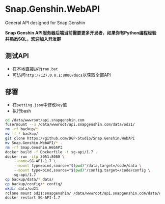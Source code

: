 # Snap.Genshin.WebAPI
General API designed for Snap.Genshin

**Snap Genshin API服务器后端当前需要更多开发者，如果你有Python编程经验并熟悉SQL，欢迎加入开发群**

## 测试API

- 在本地直接运行`run.bat`
- 可访问`http://127.0.0.1:8000/docs`以获取全部API

## 部署

- 在`setting.json`中修改`key`值
- 执行bash

```bash
cd /data/wwwroot/api.snapgenshin.com
fusermount --u /data/wwwroot/api.snapgenshin.com/data/od21/
rm -rf backup/*
mv -f * backup/
git clone https://github.com/DGP-Studio/Snap.Genshin.WebAPI
mv Snap.Genshin.WebAPI/* .
rm -rf Snap.Genshin.WebAPI
docker build -f Dockerfile -t sg-api/1.7 .
docker run -itp 3051:8080 \
    --name=SG-API-1.7 \
    --mount type=bind,source="$(pwd)"/data,target=/code/data \
    --mount type=bind,source="$(pwd)"/config,target=/code/config \
    sg-api/1.7
cp backup/data/* data/
cp backup/config/* config/
mkdir data/od21
rclone mount od21:snapgenshin/ /data/wwwroot/api.snapgenshin.com/data/od21/ --daemon
docker restart SG-API-1.7
```


